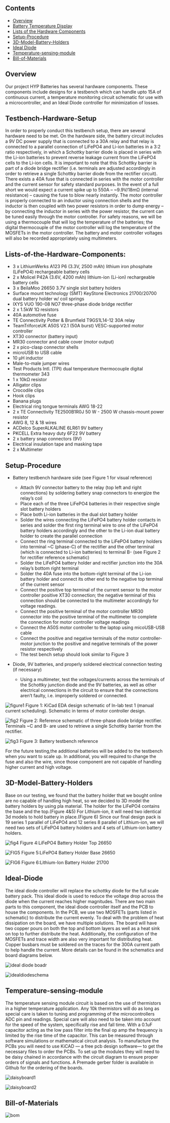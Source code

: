 
## Contents
- [Overview](#overview)
- [Battery Temperature Display](#Testbench-Hardware-Setup)
- [Lists of the Hardware Components](#Lists-of-the-Hardware-Components)
- [Setup-Procedure](#Setup-Procedure)
- [3D-Model-Battery-Holders](#3D-Model-Battery-Holders)
- [Ideal Diode](#Ideal-Diode)
- [Temperature-sensing-module](#Temperature-sensing-module)
- [Bill-of-Materials](#Bill-of-Materials)

## Overview

Our project HYP Batteries has several hardware components. These components include designs for a testbench which can handle upto 15A of continuous current, a temperature monitoring circuit schematic for use with a microcontroller, and an Ideal Diode controller for minimization of losses. 


## Testbench-Hardware-Setup

In order to properly conduct this testbench setup, there are several hardware need to be met. On the hardware side, the battery circuit includes a 9V DC power supply that is connected to a 30A relay and that relay is connected to a parallel connection of LiFePO4 and Li-ion batteries in a 3:2 ratio respectively, in which a Schottky barrier diode is placed in series with the Li-ion batteries to prevent reverse leakage current from the LiFePO4 cells to the Li-ion cells.  It is important to note that this Schottky barrier is part of a diode bridge rectifier (i.e. terminals are adjusted accordingly in order to retrieve a single Schottky barrier diode from the rectifier circuit). There exists a 40A fuse that is connected in series with the motor controller and the current sensor for safety standard purposes. In the event of a full short we would expect a current spike up to 550A – ~9.9V/18mΩ (internal resistance) – causing the fuse to blow nearly instantly.  The motor controller is properly connected to an inductor using connection shells and the inductor is then coupled with two power resistors in order to dump energy – by connecting the inductor in series with the power resistor, the current can be tuned easily through the motor controller. For safety reasons, we will be using a thermocouple that will log the temperature of the batteries; the digital thermocouple of the motor controller will log the temperature of the MOSFETs in the motor controller. The battery and motor controller voltages will also be recorded appropriately using multimeters. 

## Lists-of-the-Hardware-Components:
- 3 x LithiumWerks A123 P6 (3.3V, 2500 mAh) lithium iron phosphate (LiFePO4) rechargeable battery cells 
- 2 x Molicel P42A (3.6V, 4200 mAh) lithium-ion (Li-ion) rechargeable battery cells 
- 3 x BeilaMoo 26650 3.7V single slot battery holders
- Surface mount technology (SMT) KeyStone Electronics 21700/20700 dual battery holder w/ coil springs
- IXYS VUO 190-08 NO7 three-phase diode bridge rectifier
- 2 x 1.5kW 1Ω resistors 
- 40A automotive fuse  
- TE Connectivity Potter & Brumfield T9GS1L14-12 30A relay 
- TeamTriforceUK A50S V2.1 (50A burst) VESC-supported motor controller
- XT30 connector (battery input) 
- MR30 connector and cable cover (motor output) 
- 2 x pico-clasp connector shells
- microUSB to USB cable
- 10 µH inductor
- Male-to-male jumper wires
- Test Products Intl. (TPI) dual temperature thermocouple digital thermometer 343
- 1 x 10kΩ resistor
- Alligator clips 
- Crocodile clips
- Hook clips
- Banana plugs
- Electrical ring tongue terminals AWG 18-22
- 2 x TE Connectivity TE2500B1R0J 50 W - 2500 W chassis-mount power resistor 
- AWG 8, 12 & 18 wires
- ACDelco SuperALKALINE 6LR61 9V battery
- PKCELL Extra heavy duty 6F22 9V battery
- 2 x battery snap connectors (9V) 
- Electrical insulation tape and masking tape
- 2 x Multimeter

## Setup-Procedure
- Battery testbench hardware side (see Figure 1 for visual reference)
    - Attach 9V connector battery to the relay (top left and right connections) by soldering battery snap connectors to energize the relay’s coil
    - Place each of the three LiFePO4 batteries in their respective single slot battery holders
    - Place both Li-ion batteries in the dual slot battery holder
    - Solder the wires connecting the LiFePO4 battery holder contacts in series and solder the first ring terminal wire to one of the LiFePO4 battery holders accordingly and the other to the Li-ion dual battery holder to create the parallel connection
    - Connect the ring terminal connected to the LiFePO4 battery holders into terminal ~C (phase-C) of the rectifier and the other terminal (which is connected to Li-ion batteries) to terminal B- (see Figure 2 for rectifier reference schematic) 
    - Solder the LiFePO4 battery holder and rectifier junction into the 30A relay’s bottom right terminal 
    - Solder the 40A fuse into the bottom-right terminal of the Li-ion battery holder and connect its other end to the negative top terminal of the current sensor 
    - Connect the positive top terminal of the current sensor to the motor controller positive XT30 connection; the negative terminal of this connection should be connected to the multimeter accordingly for voltage readings.
    - Connect the positive terminal of the motor controller MR30 connector into the positive terminal of the multimeter to complete the connection for motor controller voltage readings
    - Connect the A50S motor controller to the laptop using micoUSB-USB cable  
    - Connect the positive and negative terminals of the motor controller-motor junction to the positive and negative terminals of the power resistor respectively 
    - The test bench setup should look similar to Figure 3

 - Diode, 9V batteries, and properly soldered electrical connection testing (if necessary)
    - Using a multimeter, test the voltages/currents across the terminals of the Schottky junction diode and the 9V batteries, as well as other electrical connections in the circuit to ensure that the connections aren’t faulty, i.e. improperly soldered or connected.



![figure1](https://github.com/Spiligia/HYPE_Batteries/blob/main/Pictures/test1schema.PNG)
Figure 1: KiCad EDA design schematic of In-lab test 1 (manual current scheduling). Schematic in terms of motor controller design. 



![fig2](https://github.com/Spiligia/HYPE_Batteries/blob/main/Pictures/bridgerectifier.PNG)
Figure 2: Reference schematic of three-phase diode bridge rectifier. Terminals ~C and B- are used to retrieve a single Schottky barrier from the rectifier. 


![fig3](https://github.com/Spiligia/HYPE_Batteries/blob/main/Pictures/testbench.PNG)
Figure 3: Battery testbench reference 

For the future testing,the additional batteries will be added to the testbench when you want to scale up. In additional, you will required to change the fuse and also the wire, since those component are not capable of handling higher current and high voltage. 

## 3D-Model-Battery-Holders
Base on our testing, we found that the battery holder that we bought online are no capable of handling high heat, so we decided to 3D model the battery holders by using pla material. The holder for the LiFePO4 contains the base and the top.(Figure 4&5) For Lithium-ion, it will need two identical 3d models to hold battery in place.(Figure 6) Since our final design pack is 19 series 1 parallel of LiFePO4 and 12 series 8 parallel of Lithium-ion, we will need two sets of LiFePO4 battery holders and 4 sets of Lithium-ion battery holders.  


![fig4](https://github.com/Spiligia/HYPE_Batteries/blob/main/Pictures/lifepotop.PNG)
Figure 4:LiFePO4 Battery Holder Top 26650

![FIG5](https://github.com/Spiligia/HYPE_Batteries/blob/main/Pictures/lifepobase.PNG)
Figure 5:LiFePO4 Battery Holder Base 26650

![FIG6](https://github.com/Spiligia/HYPE_Batteries/blob/main/Pictures/liionholder.PNG)
Figure 6:Lithium-Ion Battery Holder 21700

## Ideal-Diode
 
The ideal diode controller will replace the schottky diode for the full scale battery pack. This ideal diode is used to reduce the voltage drop across the diode when the current reaches higher magnitudes. There are two main parts to this component, the ideal diode controller itself and the PCB to house the components. In the PCB, we use two MOSFETs (parts listed in schematic) to distribute the current evenly. To deal with the problem of heat dissipation on the board, we have multiple solutions. The board will have two copper pours on both the top and bottom layers as well as a heat sink on top to further distribute the heat. Additionally, the configuration of the MOSFETs and trace width are also very important for distributing heat. Copper busbars must be soldered on the traces for the 300A current path to help handle the current. More details can be found in the schematics and board diagrams below. 


![ideal diode boadr](https://github.com/Spiligia/HYPE_Batteries/blob/main/Pictures/idealdiodelayout.PNG)


![idealdiodeschema](https://github.com/Spiligia/HYPE_Batteries/blob/main/Pictures/idealdiodeschematic.PNG)

## Temperature-sensing-module
The temperature sensing module circuit is based on the use of thermistors in a higher temperature application. Any 10k thermistors will do as long as special care is taken to tuning and programming of the microcontrollers ADC pin and readings. Special care will also need to be taken into account for the speed of the system, specifically rise and fall time. With a 0.1uF capacitor acting as the low pass filter into the final op amp the frequency is limited by the rise time of the capacitor. This can be measured through software simulations or mathematical circuit analysis. To manufacture the PCBs you will need to use KiCAD — a free pcb design software— to get the necessary files to order the PCBs. To set up the modules they will need to be daisy chained in accordance with the circuit diagram to ensure proper orders of signals and functions. A Premade gerber folder is available in Github for the ordering of the boards.

![daisyboard1](https://github.com/Spiligia/HYPE_Batteries/blob/main/Pictures/daisyboardschema.PNG)

![daisyboard2](https://github.com/Spiligia/HYPE_Batteries/blob/main/Pictures/daisyboardlayout.PNG)

## Bill-of-Materials


![bom](https://github.com/Spiligia/HYPE_Batteries/blob/main/Pictures/totol%20par%20lsidt.PNG)











